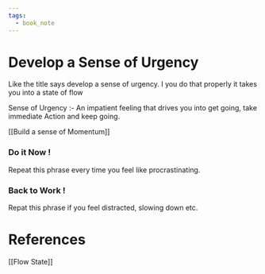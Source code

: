 ```yaml
---
tags:
  - book_note
---
```

# Develop a Sense of Urgency

Like the title says develop a sense of  urgency. I you do that properly it takes you into a state of flow

Sense of Urgency :- An impatient feeling that drives you into get going, take immediate Action and keep going.

[[Build a sense of Momentum]]

### Do it Now !
Repeat this phrase every time you feel like procrastinating.
### Back to Work !
Repat this phrase if you feel distracted, slowing down etc.
# References

[[Flow State]]